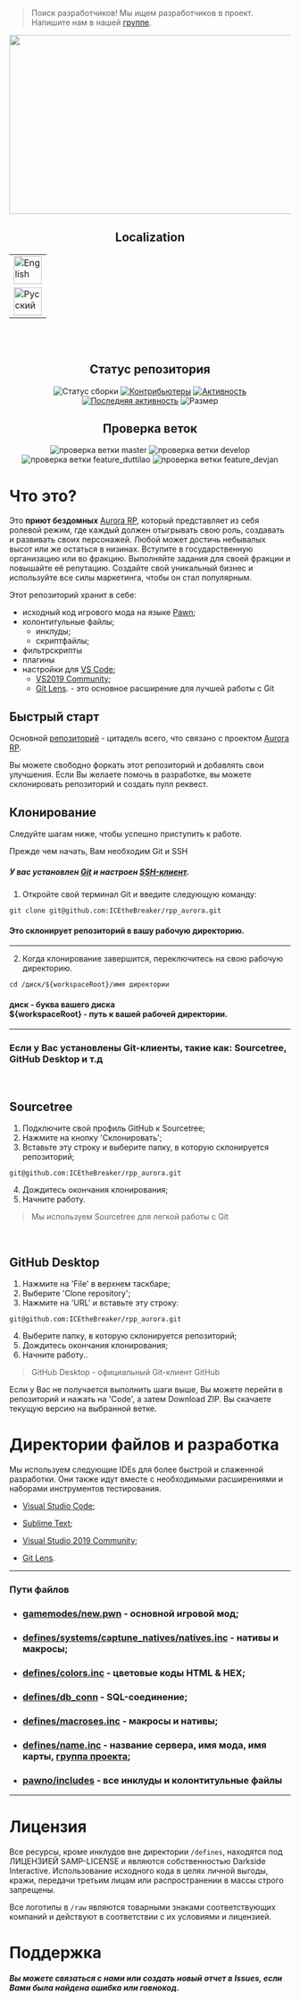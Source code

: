 > Поиск разработчиков! Мы ищем разработчиков в проект. Напишите нам в нашей <a href="https://vk.com/rpp.aurora">группе</a>. 

<p align="center">
   <img src="https://i.ibb.co/zRYpSCd/polechudes_nobackground.png"
        height="320"
        width="520">
</p>
<h2 align="center">Localization</h2>
<table align="center">
    <tbody>
        <tr>
            <td><a href="https://github.com/ICEtheBreaker/rpp_aurora/blob/master/docs/README_eng.md">  
            <img src="https://cdn.icon-icons.com/icons2/3665/PNG/512/gb_flag_great_britain_england_union_jack_english_icon_228674.png" alt="English"
            height="50"
             width="50"></a></td>
        </tr>
        <tr>
            <td><a href="https://github.com/ICEtheBreaker/rpp_aurora/blob/master/README.md">
            <img src="https://cdn.icon-icons.com/icons2/83/PNG/512/russia_15804.png" alt="Русский"
            height="50"
            width="50"></a></td>
        </tr>
    </tbody>
</table></br></br>

<h2 align='center'>Статус репозитория</h2>
<p align="center">
        <img src="https://img.shields.io/github/actions/workflow/status/ICEtheBreaker/rpp_aurora/manual.yml?label=%D0%A1%D0%A2%D0%90%D0%A2%D0%A3%D0%A1%20%D0%A1%D0%91%D0%9E%D0%A0%D0%9A%D0%98&style=for-the-badge" alt="Статус сборки">
    <a href="https://github.com/ICEtheBreaker/CRMPProject-Main/graphs/contributors" alt="Контрибьюторы">
        <img src="https://img.shields.io/github/contributors/ICEtheBreaker/CRMPProject-Main?label=%D0%9A%D0%BE%D0%BD%D1%82%D1%80%D0%B8%D0%B1%D1%8C%D1%8E%D1%82%D0%B5%D1%80%D1%8B&style=for-the-badge" alt="Контрибьютеры"></a>
    <a href="https://github.com/ICEtheBreaker/CRMPProject-Main/pulse" alt="Активность">
        <img src="https://img.shields.io/github/commit-activity/m/ICEtheBreaker/CRMPProject-Main?label=%D0%90%D0%9A%D0%A2%D0%98%D0%92%D0%9D%D0%9E%D0%A1%D0%A2%D0%AC&style=for-the-badge" alt="Активность" ></a>
    <a href="https://github.com/ICEtheBreaker/CRMPProject-Main/graphs/commit-activity" alt="Последняя активность">
        <img src="https://img.shields.io/github/last-commit/ICEtheBreaker/CRMPProject-Main?label=%D0%BF%D0%BE%D1%81%D0%BB%D0%B5%D0%B4%D0%BD%D1%8F%D1%8F%20%D0%B0%D0%BA%D1%82%D0%B8%D0%B2%D0%BD%D0%BE%D1%81%D1%82%D1%8C&style=for-the-badge" alt="Последняя активность" ></a>
        <img src="https://img.shields.io/github/repo-size/ICEtheBreaker/rpp_aurora?label=%D0%A0%D0%90%D0%97%D0%9C%D0%95%D0%A0&style=for-the-badge" alt="Размер">
    <!--<a href="https://vk.com/rpp.aurora" alt="Следить">
        <img src="https://img.shields.io/twitter/follow/rpp.aurora?&style=for-the-badge" alt="Следить за новостями"></a>--->
</p>
<h2 align="center">Проверка веток</h2>
<p align="center">
    <img src="https://img.shields.io/github/checks-status/ICEtheBreaker/rpp_aurora/master?label=master&style=for-the-badge" alt="проверка ветки master">
    <img src="https://img.shields.io/github/checks-status/ICEtheBreaker/rpp_aurora/develop?label=develop&style=for-the-badge" alt="проверка ветки develop">
    <img src="https://img.shields.io/github/checks-status/ICEtheBreaker/rpp_aurora/feature_duttilao?label=feature_duttilao&style=for-the-badge" alt="проверка ветки feature_duttilao">
    <img src="https://img.shields.io/github/checks-status/ICEtheBreaker/rpp_aurora/feature_devjan?label=feature_devjan&style=for-the-badge" alt="проверка ветки feature_devjan">
</p>

# Что это?
Это **приют бездомных** <a href="https://vk.com/rpp.aurora">Aurora RP</a>, который представляет из себя ролевой режим, где каждый должен отыгрывать свою роль, создавать и развивать своих персонажей. Любой может достичь небывалых высот или же остаться в низинах. Вступите в государственную организацию или во фракцию. Выполняйте задания для своей фракции и повышайте её репутацию. Создайте свой уникальный бизнес и используйте все силы маркетинга, чтобы он стал популярным.

Этот репозиторий хранит в себе:
  - исходный код игрового мода на языке <a href="https://ru.wikipedia.org/wiki/Pawn">Pawn</a>;
  - колонтитульные файлы;
    - инклуды;
    - скриптфайлы;
  - фильтрскрипты
  - плагины
  - настройки для <a href="https://code.visualstudio.com">VS Code</a>; 
     - <a href="https://learn.microsoft.com/en-us/visualstudio/releases/2019/release-notes">VS2019 Community</a>;
     - <a href="https://marketplace.visualstudio.com/items?itemName=eamodio.gitlens">Git Lens</a>. - это основное расширение для лучшей работы с Git

## Быстрый старт

Основной <a href="https://github.com/ICEtheBreaker/rpp_aurora">репозиторий</a> - цитадель всего, что связано с проектом <a href="https://vk.com/rpp.aurora">Aurora RP</a>. 

Вы можете свободно форкать этот репозиторий и добавлять свои улучшения.
Если Вы желаете помочь в разработке, вы можете склонировать репозиторий и создать пулл реквест.
	
## Клонирование  
Следуйте шагам ниже, чтобы успешно приступить к работе.
</br>

Прежде чем начать, Вам необходим Git и SSH

##### У вас установлен <a href="https://git-scm.com/downloads">Git</a> и настроен <a href="https://docs.github.com/en/authentication/connecting-to-github-with-ssh">SSH-клиент</a>.

1. Откройте свой терминал Git и введите следующую команду:
```
git clone git@github.com:ICEtheBreaker/rpp_aurora.git
```

<h4>Это склонирует репозиторий в вашу рабочую директорию.</h4>

------------------------------------------------

2. Когда клонирование завершится, переключитесь на свою рабочую директорию.
```
cd /диск/${workspaceRoot}/имя директории
```
<h4>диск - буква вашего диска</br>
${workspaceRoot} - путь к вашей рабочей директории.</h4>

------------------------------------------------

### Если у Вас установлены Git-клиенты, такие как: Sourcetree, GitHub Desktop и т.д
</br>
<h2>Sourcetree</h2>


1. Подключите свой профиль GitHub к Sourcetree;
2. Нажмите на кнопку 'Склонировать';
3. Вставьте эту строку и выберите папку, в которую склонируется репозиторий;
```
git@github.com:ICEtheBreaker/rpp_aurora.git
```
4. Дождитесь окончания клонирования;
5. Начните работу.

> Мы используем Sourcetree для легкой работы с Git
</br>
<h2>GitHub Desktop</h2>


1. Нажмите на 'File' в верхнем таскбаре;
2. Выберите 'Clone repository';
3. Нажмите на 'URL' и вставьте эту строку:
```
git@github.com:ICEtheBreaker/rpp_aurora.git
```
4. Выберите папку, в которую склонируется репозиторий;
5. Дождитесь окончания клонирования;
6. Начните работу..

> GitHub Desktop - официальный Git-клиент GitHub

Если у Вас не получается выполнить шаги выше, Вы можете перейти в репозиторий и нажать на 'Code', а затем Download ZIP. Вы скачаете текущую версию на выбранной ветке.

# Директории файлов и разработка
Мы используем следующие IDEs для более быстрой и слаженной разработки. Они также идут вместе с необходимыми расширениями и наборами инструментов тестирования.
- <a href="https://code.visualstudio.com">Visual Studio Code</a>; 
- <a href="https://www.sublimetext.com">Sublime Text</a>;
- <a href="https://learn.microsoft.com/en-us/visualstudio/releases/2019/release-notes">Visual Studio 2019 Community</a>;

- <a href="https://marketplace.visualstudio.com/items?itemName=eamodio.gitlens">Git Lens</a>.
------------------------------------------------
### Пути файлов

   - <h3><a href="https://github.com/ICEtheBreaker/CRMPProject-Main/tree/develop/gamemodes/new.pwn">gamemodes/new.pwn</a> - основной игровой мод;</br></h3>
   - <h3><a href="https://github.com/ICEtheBreaker/CRMPProject-Main/tree/develop/defines/systems/capture_natives">defines/systems/captune_natives/natives.inc</a> - нативы и макросы;</br></h3>
   - <h3><a href="https://github.com/ICEtheBreaker/CRMPProject-Main/tree/develop/defines/colors.inc">defines/colors.inc</a> - цветовые коды HTML & HEX;</br></h3>
   - <h3><a href="https://github.com/ICEtheBreaker/CRMPProject-Main/tree/develop/defines/db_conn">defines/db_conn</a> - SQL-соединение;</br></h3>
   - <h3><a href="https://github.com/ICEtheBreaker/CRMPProject-Main/tree/develop/defines/macroses.inc">defines/macroses.inc</a> - макросы и нативы;</br></h3>
   - <h3><a href="https://github.com/ICEtheBreaker/CRMPProject-Main/tree/develop/defines/name.inc">defines/name.inc</a> - название сервера, имя мода, имя карты, <a href="https://vk.com/rpp.aurora">группа проекта</a>;</br></h3>
   - <h3><a href="https://github.com/ICEtheBreaker/CRMPProject-Main/tree/develop/pawno/includes">pawno/includes</a> - все инклуды и колонтитульные файлы</br></h3>

------------------------------------------------

# Лицензия
Все ресурсы, кроме инклудов вне директории `/defines`, находятся под ЛИЦЕНЗИЕЙ SAMP-LICENSE и являются собственностью Darkside Interactive. Использование исходного кода в целях личной выгоды, кражи, передачи третьим лицам или распространении в массы строго запрещены. 

Все логотипы в `/raw` являются товарными знаками соответствующих компаний и действуют в соответствии с их условиями и лицензией.
# Поддержка

<h5>Вы можете связаться с нами или создать новый отчет в Issues, если Вами была найдена ошибка или говнокод.</h5>

